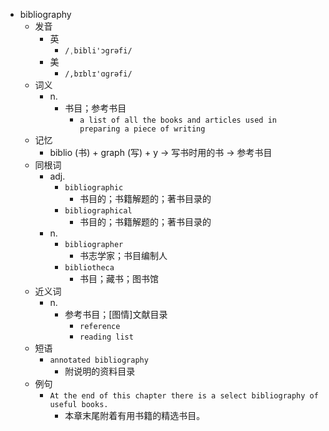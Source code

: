 - bibliography
  - 发音
    - 英
      - `/ˌbibli'ɔgrəfi/`
    - 美
      - `/,bɪblɪ'ɑɡrəfi/`
  - 词义
    - n.
      - 书目；参考书目
        - `a list of all the books and articles used in preparing a piece of writing`
  - 记忆
    - biblio (书) + graph (写) + y → 写书时用的书 → 参考书目
  - 同根词
    - adj.
      - `bibliographic`
        - 书目的；书籍解题的；著书目录的
      - `bibliographical`
        - 书目的；书籍解题的；著书目录的
    - n.
      - `bibliographer`
        - 书志学家；书目编制人
      - `bibliotheca`
        - 书目；藏书；图书馆
  - 近义词
    - n.
      - 参考书目；[图情]文献目录
        - `reference`
        - `reading list`
  - 短语
    - `annotated bibliography`
      - 附说明的资料目录 
  - 例句
    - `At the end of this chapter there is a select bibliography of useful books.`
      - 本章末尾附着有用书籍的精选书目。

